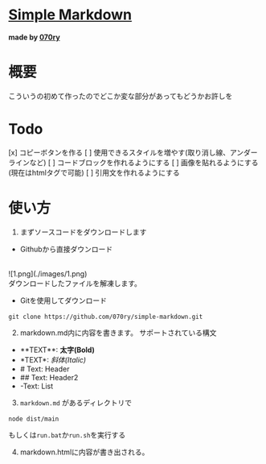 # [Simple Markdown](https://github.com/070ry/simple-markdown)
**made by [070ry](https://github.com/070ry)**

# 概要
こういうの初めて作ったのでどこか変な部分があってもどうかお許しを

# Todo
[x] コピーボタンを作る
[ ] 使用できるスタイルを増やす(取り消し線、アンダーラインなど)
[ ] コードブロックを作れるようにする
[ ] 画像を貼れるようにする(現在はhtmlタグで可能)
[ ] 引用文を作れるようにする

# 使い方
1. まずソースコードをダウンロードします

- Githubから直接ダウンロード
<br>
![1.png](./images/1.png)
<br>ダウンロードしたファイルを解凍します。


- Gitを使用してダウンロード
```
git clone https://github.com/070ry/simple-markdown.git
```

2. markdown.md内に内容を書きます。
サポートされている構文
- \*\*TEXT\*\*: **太字(Bold)**
- \*TEXT\*: *斜体(Italic)*
- \# Text: Header
- \#\# Text: Header2
- \-Text: List

3. `markdown.md` があるディレクトリで
```
node dist/main
```
もしくは`run.bat`か`run.sh`を実行する

4. markdown.htmlに内容が書き出される。
